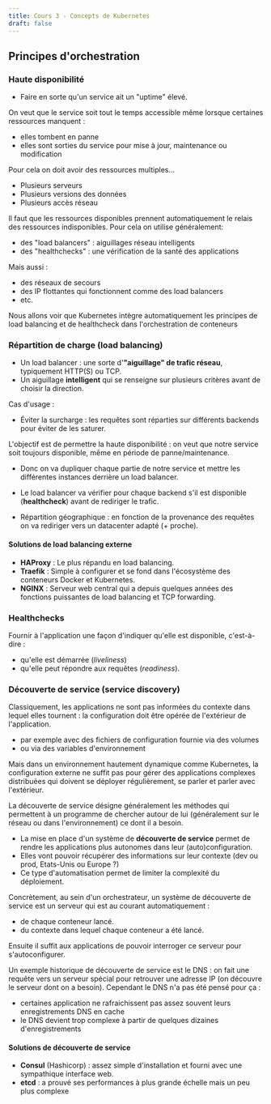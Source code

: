 ```yaml
---
title: Cours 3 - Concepts de Kubernetes
draft: false
---
```


## Principes d'orchestration

### Haute disponibilité

- Faire en sorte qu'un service ait un "uptime" élevé.

On veut que le service soit tout le temps accessible même lorsque certaines ressources manquent :

- elles tombent en panne
- elles sont sorties du service pour mise à jour, maintenance ou modification

Pour cela on doit avoir des ressources multiples...

- Plusieurs serveurs
- Plusieurs versions des données
- Plusieurs accès réseau

Il faut que les ressources disponibles prennent automatiquement le relais des ressources indisponibles.
Pour cela on utilise généralement:

- des "load balancers" : aiguillages réseau intelligents
- des "healthchecks" : une vérification de la santé des applications

Mais aussi :

- des réseaux de secours
- des IP flottantes qui fonctionnent comme des load balancers
- etc.

Nous allons voir que Kubernetes intègre automatiquement les principes de load balancing et de healthcheck dans l'orchestration de conteneurs

### Répartition de charge (load balancing)

- Un load balancer : une sorte d'**"aiguillage" de trafic réseau**, typiquement HTTP(S) ou TCP.
- Un aiguillage **intelligent** qui se renseigne sur plusieurs critères avant de choisir la direction.

Cas d'usage :

- Éviter la surcharge : les requêtes sont réparties sur différents backends pour éviter de les saturer.

L'objectif est de permettre la haute disponibilité : on veut que notre service soit toujours disponible, même en période de panne/maintenance.

- Donc on va dupliquer chaque partie de notre service et mettre les différentes instances derrière un load balancer.

- Le load balancer va vérifier pour chaque backend s'il est disponible (**healthcheck**) avant de rediriger le trafic.
- Répartition géographique : en fonction de la provenance des requêtes on va rediriger vers un datacenter adapté (+ proche).

#### Solutions de load balancing externe

- **HAProxy** : Le plus répandu en load balancing.
- **Traefik** : Simple à configurer et se fond dans l'écosystème des conteneurs Docker et Kubernetes.
- **NGINX** : Serveur web central qui a depuis quelques années des fonctions puissantes de load balancing et TCP forwarding.

### Healthchecks

Fournir à l'application une façon d'indiquer qu'elle est disponible, c'est-à-dire :

- qu'elle est démarrée (_liveliness_)
- qu'elle peut répondre aux requêtes (_readiness_).

<!-- #### Exemple: le load balancing de Swarm

- load balancer intégré : Ingress
- Permet de router automatiquement le traffic d'un service vers les noeuds qui l'hébergent et sont disponibles.
- Pour héberger une production il suffit de rajouter un load balancer externe qui pointe vers un certain nombre de noeuds du cluster et le traffic sera routé automatiquement à partir de l'un des noeuds. -->

### Découverte de service (service discovery)

Classiquement, les applications ne sont pas informées du contexte dans lequel elles tournent : la configuration doit être opérée de l'extérieur de l'application.

- par exemple avec des fichiers de configuration fournie via des volumes
- ou via des variables d'environnement

Mais dans un environnement hautement dynamique comme Kubernetes, la configuration externe ne suffit pas pour gérer des applications complexes distribuées qui doivent se déployer régulièrement, se parler et parler avec l'extérieur.

La découverte de service désigne généralement les méthodes qui permettent à un programme de chercher autour de lui (généralement sur le réseau ou dans l'environnement) ce dont il a besoin.

- La mise en place d'un système de **découverte de service** permet de rendre les applications plus autonomes dans leur (auto)configuration.
- Elles vont pouvoir récupérer des informations sur leur contexte (dev ou prod, Etats-Unis ou Europe ?)
- Ce type d'automatisation permet de limiter la complexité du déploiement.

Concrètement, au sein d'un orchestrateur, un système de découverte de service est un serveur qui est au courant automatiquement :

- de chaque conteneur lancé.
- du contexte dans lequel chaque conteneur a été lancé.

Ensuite il suffit aux applications de pouvoir interroger ce serveur pour s'autoconfigurer.

Un exemple historique de découverte de service est le DNS : on fait une requête vers un serveur spécial pour retrouver une adresse IP (on découvre le serveur dont on a besoin).
Cependant le DNS n'a pas été pensé pour ça :

- certaines application ne rafraichissent pas assez souvent leurs enregistrements DNS en cache
- le DNS devient trop complexe à partir de quelques dizaines d'enregistrements
<!-- Le service DNS du réseau overlay de Docker Swarm avec des stacks permet une forme extrêmement simple et implicite de service discovery. Avec le DNS automatique de Swarm votre application microservice docker compose est automatiquement distribuée. -->

#### Solutions de découverte de service 
- **Consul** (Hashicorp) : assez simple d'installation et fourni avec une sympathique interface web.
- **etcd** : a prouvé ses performances à plus grande échelle mais un peu plus complexe
<!-- - (Kubernetes l'utilise en interne pour son control pane, mais pas pour ses applications) -->

<!-- - Kubernetes propose un service discovery extrêmement flexible grâce aux `deployments` et aux `services`. -->

<!-- FIXME: ROLLOUT POLICIES / Deployment strategies: 
https://kubernetes.io/docs/tutorials/kubernetes-basics/update/update-interactive/

https://blog.container-solutions.com/kubernetes-deployment-strategies
-->